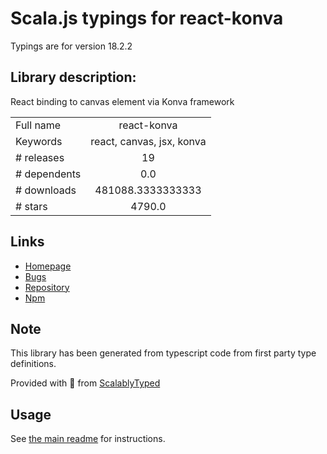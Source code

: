 
# Scala.js typings for react-konva

Typings are for version 18.2.2

## Library description:
React binding to canvas element via Konva framework

|                    |                 |
| ------------------ | :-------------: |
| Full name          | react-konva |
| Keywords           | react, canvas, jsx, konva |
| # releases         | 19 |
| # dependents       | 0.0 |
| # downloads        | 481088.3333333333 |
| # stars            | 4790.0 |

## Links
- [Homepage](https://github.com/konvajs/react-konva#readme)
- [Bugs](https://github.com/konvajs/react-konva/issues)
- [Repository](https://github.com/konvajs/react-konva)
- [Npm](https://www.npmjs.com/package/react-konva)
    


## Note
This library has been generated from typescript code from first party type definitions.

Provided with :purple_heart: from [ScalablyTyped](https://github.com/oyvindberg/ScalablyTyped)

## Usage
See [the main readme](../../readme.md) for instructions.


